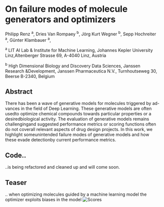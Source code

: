 # On failure modes of molecule generators and optimizers
Philipp Renz <sup>a</sup>, 
Dries Van Rompaey  <sup>b</sup>, 
Jörg Kurt Wegner  <sup>b</sup>, 
Sepp Hochreiter  <sup>a</sup>, 
Günter Klambauer  <sup>a</sup>, 

<sup>a</sup> LIT AI Lab & Institute for Machine Learning, Johannes Kepler University Linz,Altenberger Strasse 69, A-4040 Linz, Austria

<sup>b</sup> High Dimensional Biology and Discovery Data Sciences, Janssen Research &Development, Janssen Pharmaceutica N.V., Turnhoutseweg 30, Beerse B-2340, Belgium

## Abstract
There has been a wave of generative models for molecules triggered by ad-vances in the field of Deep Learning.  These generative models are often usedto optimize chemical compounds towards particular properties or a desiredbiological activity.  The evaluation of generative models remains challengingand suggested performance metrics or scoring functions often do not coverall relevant aspects of drug design projects.  In this work, we highlight someunintended failure modes of generative models and how these evade detectionby current performance metrics.

## Code..
..is being refactored and cleaned up and will come soon.

## Teaser
.. when optimizing molecules guided by a machine learning model the optimizer exploits biases in the model
![Scores](https://raw.githubusercontent.com/ml-jku/mgenerators-failure-modes/master/controlscores.png)
